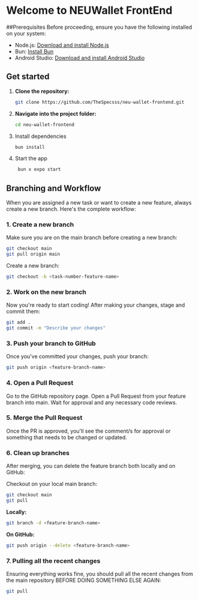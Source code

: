 # Welcome to NEUWallet FrontEnd

##Prerequisites
Before proceeding, ensure you have the following installed on your system:

- Node.js: [Download and install Node.js](https://nodejs.org)
- Bun: [Install Bun](https://bun.sh/)
- Android Studio: [Download and install Android Studio](https://developer.android.com/studio)

## Get started

1. **Clone the repository:**
   ```bash
   git clone https://github.com/TheSpecsss/neu-wallet-frontend.git
   ```
2. **Navigate into the project folder:**
   ```bash
   cd neu-wallet-frontend
   ```
3. Install dependencies

   ```bash
   bun install
   ```

4. Start the app

   ```bash
    bun x expo start
   ```

## Branching and Workflow

When you are assigned a new task or want to create a new feature, always create a new branch. Here's the complete workflow:

### 1. Create a new branch

Make sure you are on the main branch before creating a new branch:

```bash
git checkout main
git pull origin main
```

Create a new branch:

```bash
git checkout -b <task-number-feature-name>
```

### 2. Work on the new branch

Now you're ready to start coding! After making your changes, stage and commit them:

```bash
git add .
git commit -m "Describe your changes"
```

### 3. Push your branch to GitHub

Once you've committed your changes, push your branch:

```bash
git push origin <feature-branch-name>
```

### 4. Open a Pull Request

Go to the GitHub repository page. Open a Pull Request from your feature branch into main. Wait for approval and any necessary code reviews.

### 5. Merge the Pull Request

Once the PR is approved, you'll see the comment/s for approval or something that needs to be changed or updated.

### 6. Clean up branches

After merging, you can delete the feature branch both locally and on GitHub:

Checkout on your local main branch:

```bash
git checkout main
git pull
```

**Locally:**

```bash
git branch -d <feature-branch-name>
```

**On GitHub:**

```bash
git push origin --delete <feature-branch-name>
```

### 7. Pulling all the recent changes

Ensuring everything works fine, you should pull all the recent changes from the main repository BEFORE DOING SOMETHING ELSE AGAIN:

```bash
git pull
```
